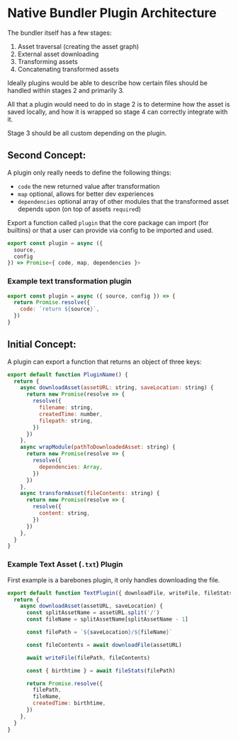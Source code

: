 # Native Bundler Plugin Architecture

The bundler itself has a few stages:

1. Asset traversal (creating the asset graph)
2. External asset downloading
3. Transforming assets
4. Concatenating transformed assets

Ideally plugins would be able to describe how certain files should be handled within stages 2 and primarily 3.

All that a plugin would need to do in stage 2 is to determine how the asset is saved locally, and how it is wrapped so stage 4 can correctly integrate with it.

Stage 3 should be all custom depending on the plugin.

## Second Concept:

A plugin only really needs to define the following things:

- `code` the new returned value after transformation
- `map` optional, allows for better dev experiences
- `dependencies` optional array of other modules that the transformed asset depends upon (on top of assets `require`d)

Export a function called `plugin` that the core package can import (for builtins) or that a user can provide via config to be imported and used.

```js
export const plugin = async ({
  source,
  config
}) => Promise<{ code, map, dependencies }>
```

### Example text transformation plugin

```js
export const plugin = async ({ source, config }) => {
  return Promise.resolve({
    code: `return ${source}`,
  })
}
```

## Initial Concept:

A plugin can export a function that returns an object of three keys:

```js
export default function PluginName() {
  return {
    async downloadAsset(assetURL: string, saveLocation: string) {
      return new Promise(resolve => {
        resolve({
          filename: string,
          createdTime: number,
          filepath: string,
        })
      })
    },
    async wrapModule(pathToDownloadedAsset: string) {
      return new Promise(resolve => {
        resolve({
          dependencies: Array,
        })
      })
    },
    async transformAsset(fileContents: string) {
      return new Promise(resolve => {
        resolve({
          content: string,
        })
      })
    },
  }
}
```

### Example Text Asset (`.txt`) Plugin

First example is a barebones plugin, it only handles downloading the file.

```js
export default function TextPlugin({ downloadFile, writeFile, fileStats }) {
  return {
    async downloadAsset(assetURL, saveLocation) {
      const splitAssetName = assetURL.split('/')
      const fileName = splitAssetName[splitAssetName - 1]

      const filePath = `${saveLocation}/${fileName}`

      const fileContents = await downloadFile(assetURL)

      await writeFile(filePath, fileContents)

      const { birthtime } = await fileStats(filePath)

      return Promise.resolve({
        filePath,
        fileName,
        createdTime: birthtime,
      })
    },
  }
}
```
